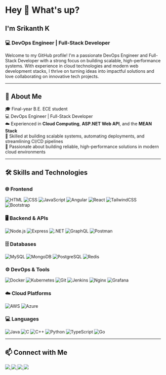 <h1 align="left">Hey 👋 What's up?</h1>

<h2 align="left">I'm Srikanth K </h2>

<h3 align="left">💻 DevOps Engineer | Full-Stack Developer</h3>

<p align="left">
Welcome to my GitHub profile! I'm a passionate DevOps Engineer and Full-Stack Developer with a strong focus on building scalable, high-performance systems. With experience in cloud technologies and modern web development stacks, I thrive on turning ideas into impactful solutions and love collaborating on innovative tech projects.

</p>

---

## 📘 About Me

🎓 Final-year B.E. ECE student  
💻 DevOps Engineer | Full-Stack Developer  
☁️ Experienced in **Cloud Computing**, **ASP.NET Web API**, and the **MEAN Stack**  
🔧 Skilled at building scalable systems, automating deployments, and streamlining CI/CD pipelines  
🚀 Passionate about building reliable, high-performance solutions in modern cloud environments

---

## 🛠️ Skills and Technologies

### 🌐 Frontend
![HTML](https://img.shields.io/badge/-HTML5-E34F26?logo=html5&logoColor=white&style=flat)
![CSS](https://img.shields.io/badge/-CSS3-1572B6?logo=css3&logoColor=white&style=flat)
![JavaScript](https://img.shields.io/badge/-JavaScript-F7DF1E?logo=javascript&logoColor=black&style=flat)
![Angular](https://img.shields.io/badge/-Angular-DD0031?logo=angular&logoColor=white&style=flat)
![React](https://img.shields.io/badge/-React-61DAFB?logo=react&logoColor=black&style=flat)
![TailwindCSS](https://img.shields.io/badge/-TailwindCSS-06B6D4?logo=tailwind-css&logoColor=white&style=flat)
![Bootstrap](https://img.shields.io/badge/-Bootstrap-7952B3?logo=bootstrap&logoColor=white&style=flat)

### 🖥️ Backend & APIs
![Node.js](https://img.shields.io/badge/-Node.js-339933?logo=node.js&logoColor=white&style=flat)
![Express](https://img.shields.io/badge/-Express-000000?logo=express&logoColor=white&style=flat)
![.NET](https://img.shields.io/badge/-ASP.NET-512BD4?logo=dotnet&logoColor=white&style=flat)
![GraphQL](https://img.shields.io/badge/-GraphQL-E10098?logo=graphql&logoColor=white&style=flat)
![Postman](https://img.shields.io/badge/-Postman-FF6C37?logo=postman&logoColor=white&style=flat)

### 🗄️ Databases
![MySQL](https://img.shields.io/badge/-MySQL-4479A1?logo=mysql&logoColor=white&style=flat)
![MongoDB](https://img.shields.io/badge/-MongoDB-47A248?logo=mongodb&logoColor=white&style=flat)
![PostgreSQL](https://img.shields.io/badge/-PostgreSQL-336791?logo=postgresql&logoColor=white&style=flat)
![Redis](https://img.shields.io/badge/-Redis-DC382D?logo=redis&logoColor=white&style=flat)

### ⚙️ DevOps & Tools
![Docker](https://img.shields.io/badge/-Docker-2496ED?logo=docker&logoColor=white&style=flat)
![Kubernetes](https://img.shields.io/badge/-Kubernetes-326CE5?logo=kubernetes&logoColor=white&style=flat)
![Git](https://img.shields.io/badge/-Git-F05032?logo=git&logoColor=white&style=flat)
![Jenkins](https://img.shields.io/badge/-Jenkins-D24939?logo=jenkins&logoColor=white&style=flat)
![Nginx](https://img.shields.io/badge/-Nginx-009639?logo=nginx&logoColor=white&style=flat)
![Grafana](https://img.shields.io/badge/-Grafana-F46800?logo=grafana&logoColor=white&style=flat)

### ☁️ Cloud Platforms
![AWS](https://img.shields.io/badge/-AWS-232F3E?logo=amazon-aws&logoColor=white&style=flat)
![Azure](https://img.shields.io/badge/-Azure-0078D4?logo=microsoft-azure&logoColor=white&style=flat)

### 💻 Languages
![Java](https://img.shields.io/badge/-Java-007396?logo=java&logoColor=white&style=flat)
![C](https://img.shields.io/badge/-C-00599C?logo=c&logoColor=white&style=flat)
![C++](https://img.shields.io/badge/-C++-00599C?logo=c%2B%2B&logoColor=white&style=flat)
![Python](https://img.shields.io/badge/-Python-3776AB?logo=python&logoColor=white&style=flat)
![TypeScript](https://img.shields.io/badge/-TypeScript-3178C6?logo=typescript&logoColor=white&style=flat)
![Go](https://img.shields.io/badge/-Go-00ADD8?logo=go&logoColor=white&style=flat)

---

## 📫 Connect with Me

<a href="mailto:srikanthkarthi2003@gmail.com">
  <img src="https://img.shields.io/badge/Gmail-D14836?style=for-the-badge&logo=gmail&logoColor=white"/>
</a>
<a href="https://twitter.com/SRIKANTH_212003" target="_blank">
  <img src="https://img.shields.io/badge/Twitter-1DA1F2?style=for-the-badge&logo=twitter&logoColor=white"/>
</a>
<a href="https://www.facebook.com/srikanth.karthikeyan.73/" target="_blank">
  <img src="https://img.shields.io/badge/Facebook-1877F2?style=for-the-badge&logo=facebook&logoColor=white"/>
</a>
<a href="https://www.instagram.com/srikanth_karthikeyan_/" target="_blank">
  <img src="https://img.shields.io/badge/Instagram-E4405F?style=for-the-badge&logo=instagram&logoColor=white"/>
</a>

